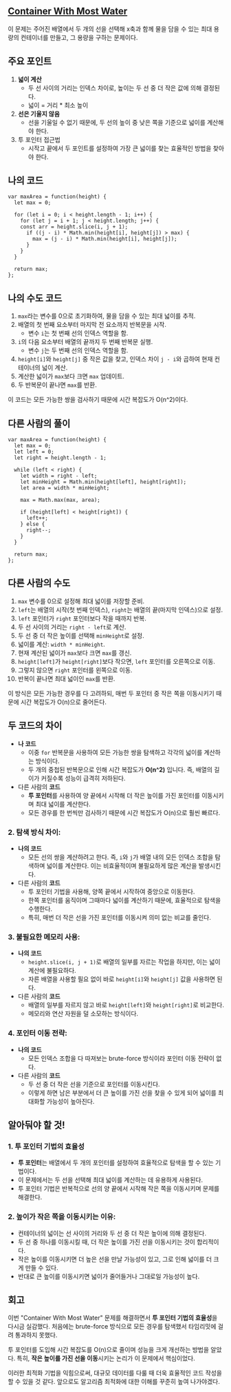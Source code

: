 ## [**Container With Most Water**](https://leetcode.com/problems/container-with-most-water/)

이 문제는 주어진 배열에서 두 개의 선을 선택해 x축과 함께 물을 담을 수 있는 최대 용량의 컨테이너를 만들고, 그 용량을 구하는 문제이다.

## 주요 포인트

1. **넓이 계산**
    - 두 선 사이의 거리는 인덱스 차이로, 높이는 두 선 중 더 작은 값에 의해 결정된다.
    - 넓이 = 거리 * 최소 높이
2. **선은 기울지 않음**
    - 선을 기울일 수 없기 때문에, 두 선의 높이 중 낮은 쪽을 기준으로 넓이를 계산해야 한다.
3. 투 포인터 접근법
    - 시작고 끝에서 두 포인트를 설정하여 가장 큰 넓이를 찾는 효율적인 방법을 찾아야 한다.

## 나의 코드

```
var maxArea = function(height) {
  let max = 0;

  for (let i = 0; i < height.length - 1; i++) {
    for (let j = i + 1; j < height.length; j++) {
    const arr = height.slice(i, j + 1);
      if ((j - i) * Math.min(height[i], height[j]) > max) {
        max = (j - i) * Math.min(height[i], height[j]);
      }
    }
  }
  
  return max;
};
```

## 나의 수도 코드

1. `max`라는 변수를 0으로 초기화하여, 물을 담을 수 있는 최대 넓이를 추적.
2. 배열의 첫 번째 요소부터 마지막 전 요소까지 반복문을 시작.
    - 변수 `i`는 첫 번째 선의 인덱스 역할을 함.
3. `i`의 다음 요소부터 배열의 끝까지 두 번째 반복문 실행.
    - 변수 `j`는 두 번째 선의 인덱스 역할을 함.
4. `height[i]`와 `height[j]` 중 작은 값을 찾고, 인덱스 차이 `j - i`와 곱하여 현재 컨테이너의 넓이 계산.
5. 계산한 넓이가 `max`보다 크면 `max` 업데이트.
6. 두 반복문이 끝나면 `max`를 반환.

이 코드는 모든 가능한 쌍을 검사하기 때문에 시간 복잡도가 O(n^2)이다.

## 다른 사람의 풀이

```
var maxArea = function(height) {
  let max = 0;
  let left = 0;
  let right = height.length - 1;

  while (left < right) {
    let width = right - left;
    let minHeight = Math.min(height[left], height[right]);
    let area = width * minHeight;
    
    max = Math.max(max, area);
    
    if (height[left] < height[right]) {
      left++;
    } else {
      right--;
    }
  }
  
  return max;
};
```

## 다른 사람의 수도

1. `max` 변수를 0으로 설정해 최대 넓이를 저장할 준비.
2. `left`는 배열의 시작(첫 번째 인덱스), `right`는 배열의 끝(마지막 인덱스)으로 설정.
3. `left` 포인터가 `right` 포인터보다 작을 때까지 반복.
4. 두 선 사이의 거리는 `right - left`로 계산.
5. 두 선 중 더 작은 높이를 선택해 `minHeight`로 설정.
6. 넓이를 계산: `width * minHeight`.
7. 현재 계산된 넓이가 `max`보다 크면 `max`를 갱신.
8. `height[left]`가 `height[right]`보다 작으면, `left` 포인터를 오른쪽으로 이동.
9. 그렇지 않으면 `right` 포인터를 왼쪽으로 이동.
10. 반복이 끝나면 최대 넓이인 `max`를 반환.

이 방식은 모든 가능한 경우를 다 고려하되, 매번 두 포인터 중 작은 쪽을 이동시키기 때문에 시간 복잡도가 O(n)으로 줄어든다.

## 두 코드의 차이

- **나 코드**
    - 이중 `for` 반복문을 사용하여 모든 가능한 쌍을 탐색하고 각각의 넓이를 계산하는 방식이다.
    - 두 개의 중첩된 반복문으로 인해 시간 복잡도가 **O(n^2)** 입니다. 즉, 배열의 길이가 커질수록 성능이 급격히 저하된다.
- 다른 사람의 **코드**
    - **투 포인터**를 사용하여 양 끝에서 시작해 더 작은 높이를 가진 포인터를 이동시키며 최대 넓이를 계산한다.
    - 모든 경우를 한 번씩만 검사하기 때문에 시간 복잡도가 O(n)으로 훨씬 빠르다.

### 2. **탐색 방식 차이**:

- **나의 코드**
    - 모든 선의 쌍을 계산하려고 한다. 즉, `i`와 `j`가 배열 내의 모든 인덱스 조합을 탐색하며 넓이를 계산한다. 이는 비효율적이며 불필요하게 많은 계산을 발생시킨다.
- 다른 사람의 **코드**
    - 투 포인터 기법을 사용해, 양쪽 끝에서 시작하여 중앙으로 이동한다.
    - 한쪽 포인터를 움직이며 그때마다 넓이를 계산하기 때문에, 효율적으로 탐색을 수행한다.
    - 특히, 매번 더 작은 선을 가진 포인터를 이동시켜 의미 없는 비교를 줄인다.

### 3. **불필요한 메모리 사용**:

- **나의 코드**
    - `height.slice(i, j + 1)`로 배열의 일부를 자르는 작업을 하지만, 이는 넓이 계산에 불필요하다.
    - 자른 배열을 사용할 필요 없이 바로 `height[i]`와 `height[j]` 값을 사용하면 된다.
- 다른 사람의 **코드**
    - 배열의 일부를 자르지 않고 바로 `height[left]`와 `height[right]`로 비교한다.
    - 메모리와 연산 자원을 덜 소모하는 방식이다.

### 4. **포인터 이동 전략**:

- **나의 코드**
    - 모든 인덱스 조합을 다 따져보는 brute-force 방식이라 포인터 이동 전략이 없다.
- 다른 사람의 **코드**
    - 두 선 중 더 작은 선을 기준으로 포인터를 이동시킨다.
    - 이렇게 하면 남은 부분에서 더 큰 높이를 가진 선을 찾을 수 있게 되어 넓이를 최대화할 가능성이 높아진다.

## 알아둬야 할 것!

### 1. **투 포인터 기법의 효율성**

- **투 포인터**는 배열에서 두 개의 포인터를 설정하여 효율적으로 탐색을 할 수 있는 기법이다.
- 이 문제에서는 두 선을 선택해 최대 넓이를 계산하는 데 유용하게 사용된다.
- 투 포인터 기법은 반복적으로 선의 양 끝에서 시작해 작은 쪽을 이동시키며 문제를 해결한다.

### 2. **높이가 작은 쪽을 이동시키는 이유**:

- 컨테이너의 넓이는 선 사이의 거리와 두 선 중 더 작은 높이에 의해 결정된다.
- 두 선 중 하나를 이동시킬 때, 더 작은 높이를 가진 선을 이동시키는 것이 합리적이다.
- 작은 높이를 이동시키면 더 높은 선을 만날 가능성이 있고, 그로 인해 넓이를 더 크게 만들 수 있다.
- 반대로 큰 높이를 이동시키면 넓이가 줄어들거나 그대로일 가능성이 높다.

## 회고

이번 "Container With Most Water" 문제를 해결하면서 **투 포인터 기법의 효율성**을 다시금 실감했다. 처음에는 brute-force 방식으로 모든 경우를 탐색했서 타임리밋에 걸려 통과하지 못했다.

투 포인터를 도입해 시간 복잡도를 O(n)으로 줄이며 성능을 크게 개선하는 방법을 알았다. 특히, **작은 높이를 가진 선을 이동**시키는 논리가 이 문제에서 핵심이었다.

이러한 최적화 기법을 익힘으로써, 대규모 데이터를 다룰 때 더욱 효율적인 코드 작성을 할 수 있을 것 같다. 앞으로도 알고리즘 최적화에 대한 이해를 꾸준히 높여 나가야겠다.

